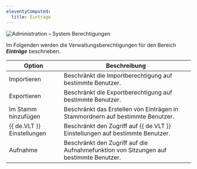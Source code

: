 ```yaml
---
eleventyComputed:
  title: Einträge
---
```

![Administration – System Berechtigungen](https://webdevolutions.azureedge.net/docs/de/server/ServerOp0060.png)

Im Folgenden werden die Verwaltungsberechtigungen für den Bereich ***Einträge*** beschrieben.

| Option            | Beschreibung                                                    |
| ------------------ | --------------------------------------------------------------- |
| Importieren       | Beschränkt die Importberechtigung auf bestimmte Benutzer.     |
| Exportieren       | Beschränkt die Exportberechtigung auf bestimmte Benutzer.     |
| Im Stamm hinzufügen | Beschränkt das Erstellen von Einträgen in Stammordnern auf bestimmte Benutzer. |
| {{ de.VLT }} Einstellungen | Beschränkt den Zugriff auf {{ de.VLT }} Einstellungen auf bestimmte Benutzer. |
| Aufnahme          | Beschränkt den Zugriff auf die Aufnahmefunktion von Sitzungen auf bestimmte Benutzer. |
